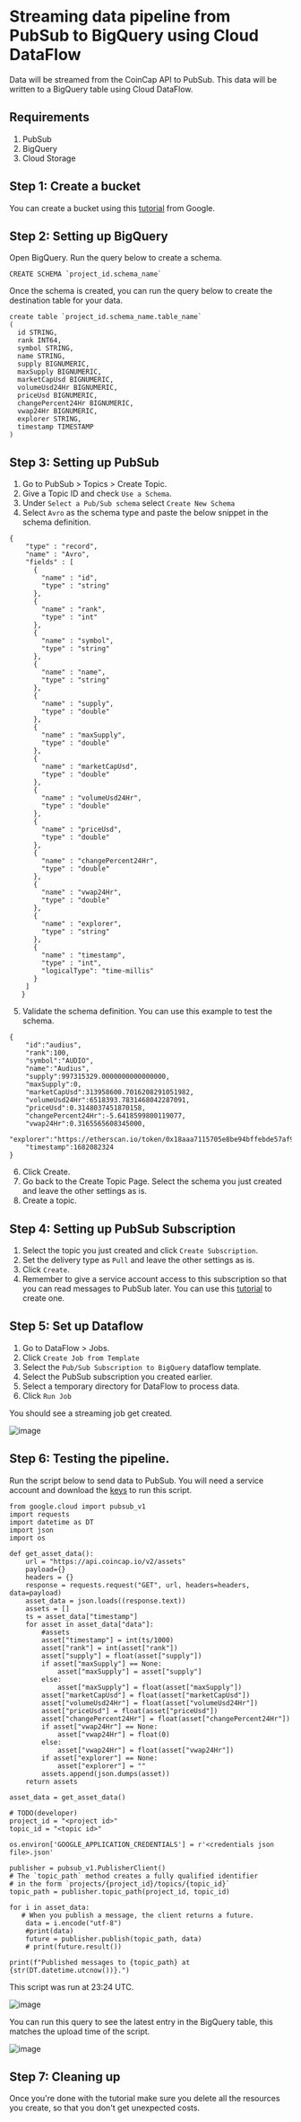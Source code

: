 # Streaming data pipeline from PubSub to BigQuery using Cloud DataFlow 

Data will be streamed from the CoinCap API to PubSub. This data will be written to a BigQuery table using Cloud DataFlow.

## Requirements

1. PubSub
2. BigQuery
3. Cloud Storage

## Step 1: Create a bucket

You can create a bucket using this [tutorial](https://cloud.google.com/storage/docs/creating-buckets) from Google.

## Step 2: Setting up BigQuery

Open BigQuery. Run the query below to create a schema.

```
CREATE SCHEMA `project_id.schema_name`
```

Once the schema is created, you can run the query below to create the destination table for your data.

```
create table `project_id.schema_name.table_name`
(
  id STRING,
  rank INT64,
  symbol STRING,
  name STRING,
  supply BIGNUMERIC,
  maxSupply BIGNUMERIC,
  marketCapUsd BIGNUMERIC,
  volumeUsd24Hr BIGNUMERIC,
  priceUsd BIGNUMERIC,
  changePercent24Hr BIGNUMERIC,
  vwap24Hr BIGNUMERIC,
  explorer STRING,
  timestamp TIMESTAMP
)
```

## Step 3: Setting up PubSub

1. Go to PubSub > Topics > Create Topic.
2. Give a Topic ID and check `Use a Schema`. 
3. Under `Select a Pub/Sub schema` select `Create New Schema`
4. Select `Avro` as the schema type and paste the below snippet in the schema definition.

```
{
    "type" : "record",
    "name" : "Avro",
    "fields" : [
      {
        "name" : "id",
        "type" : "string"
      },
      {
        "name" : "rank",
        "type" : "int"
      },
      {
        "name" : "symbol",
        "type" : "string"
      },
      {
        "name" : "name",
        "type" : "string"
      },
      {
        "name" : "supply",
        "type" : "double"
      },
      {
        "name" : "maxSupply",
        "type" : "double"
      },
      {
        "name" : "marketCapUsd",
        "type" : "double"
      },
      {
        "name" : "volumeUsd24Hr",
        "type" : "double"
      },
      {
        "name" : "priceUsd",
        "type" : "double"
      },
      {
        "name" : "changePercent24Hr",
        "type" : "double"
      },
      {
        "name" : "vwap24Hr",
        "type" : "double"
      },
      {
        "name" : "explorer",
        "type" : "string"
      },
      {
        "name" : "timestamp",
        "type" : "int",
        "logicalType": "time-millis"
      }
    ]
   }
```

5. Validate the schema definition. You can use this example to test the schema.

```
{
    "id":"audius",
    "rank":100,
    "symbol":"AUDIO",
    "name":"Audius",
    "supply":997315329.0000000000000000,
    "maxSupply":0,
    "marketCapUsd":313958600.7016208291051982,
    "volumeUsd24Hr":6518393.7831468042287091,
    "priceUsd":0.3148037451870158,
    "changePercent24Hr":-5.6418599800119077,
    "vwap24Hr":0.3165565608345000,
    "explorer":"https://etherscan.io/token/0x18aaa7115705e8be94bffebde57af9bfc265b998",
    "timestamp":1682082324
}
```

6. Click Create.
7. Go back to the Create Topic Page. Select the schema you just created and leave the other settings as is.
8. Create a topic.

## Step 4: Setting up PubSub Subscription

1. Select the topic you just created and click `Create Subscription`. 
2. Set the delivery type as `Pull` and leave the other settings as is. 
3. Click `Create`. 
4. Remember to give a service account access to this subscription so that you can read messages to PubSub later. You can use this [tutorial](https://github.com/waqeem1203/gcp-data-engineering/blob/main/Create%20a%20Service%20Account.md) to create one.

## Step 5: Set up Dataflow

1. Go to DataFlow > Jobs. 
2. Click `Create Job from Template`
3. Select the `Pub/Sub Subscription to BigQuery` dataflow template. 
4. Select the PubSub subscription you created earlier.
5. Select a temporary directory for DataFlow to process data.
6. Click `Run Job`

You should see a streaming job get created.

![image](https://user-images.githubusercontent.com/50084105/234135256-c267ac26-319d-4747-8f3d-1afd73f7314c.png)

## Step 6: Testing the pipeline.

Run the script below to send data to PubSub. You will need a service account and download the [keys](https://github.com/waqeem1203/gcp-data-engineering/blob/main/Create%20a%20Service%20Account.md) to run this script.

```
from google.cloud import pubsub_v1
import requests
import datetime as DT
import json
import os

def get_asset_data():
    url = "https://api.coincap.io/v2/assets"
    payload={}
    headers = {}
    response = requests.request("GET", url, headers=headers, data=payload)
    asset_data = json.loads((response.text))
    assets = []
    ts = asset_data["timestamp"]
    for asset in asset_data["data"]:    
        #assets 
        asset["timestamp"] = int(ts/1000)
        asset["rank"] = int(asset["rank"])
        asset["supply"] = float(asset["supply"])
        if asset["maxSupply"] == None:
            asset["maxSupply"] = asset["supply"]
        else:
            asset["maxSupply"] = float(asset["maxSupply"])
        asset["marketCapUsd"] = float(asset["marketCapUsd"])
        asset["volumeUsd24Hr"] = float(asset["volumeUsd24Hr"])
        asset["priceUsd"] = float(asset["priceUsd"])
        asset["changePercent24Hr"] = float(asset["changePercent24Hr"])
        if asset["vwap24Hr"] == None:
            asset["vwap24Hr"] = float(0)
        else:
            asset["vwap24Hr"] = float(asset["vwap24Hr"])
        if asset["explorer"] == None:
            asset["explorer"] = ""
        assets.append(json.dumps(asset))
    return assets

asset_data = get_asset_data()

# TODO(developer)
project_id = "<project id>"
topic_id = "<topic id>"

os.environ['GOOGLE_APPLICATION_CREDENTIALS'] = r'<credentials json file>.json'

publisher = pubsub_v1.PublisherClient()
# The `topic_path` method creates a fully qualified identifier
# in the form `projects/{project_id}/topics/{topic_id}`
topic_path = publisher.topic_path(project_id, topic_id)

for i in asset_data:
   # When you publish a message, the client returns a future.
    data = i.encode("utf-8")
    #print(data)
    future = publisher.publish(topic_path, data)
    # print(future.result())

print(f"Published messages to {topic_path} at {str(DT.datetime.utcnow())}.")
```

This script was run at 23:24 UTC.

![image](https://user-images.githubusercontent.com/50084105/234136633-fafa4ea3-b9b4-4fcc-85f6-d5fa9f2276b5.png)

You can run this query to see the latest entry in the BigQuery table, this matches the upload time of the script.

![image](https://user-images.githubusercontent.com/50084105/234137227-9752cd22-5dc1-4b0e-91ec-1311f93604fd.png)

## Step 7: Cleaning up

Once you're done with the tutorial make sure you delete all the resources you create, so that you don't get unexpected costs.





